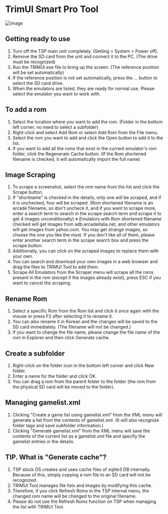# TrimUI Smart Pro Tool

![image](https://github.com/user-attachments/assets/f2ece30c-c5ff-495c-9813-f6fb26bd4aac)


## Getting ready to use
1. Turn off the TSP main unit completely. (Setting > System > Power off).
2. Remove the SD card from the unit and connect it to the PC. (The drive must be recognized)
3. Run the TRIMUI.exe file to bring up the screen. (The reference position will be set automatically)
4. If the reference position is not set automatically, press the ... button to select the SD card drive.
5. When the emulators are listed, they are ready for normal use. Please select the emulator you want to work with.

## To add a rom
1. Select the location where you want to add the rom. (Folder in the bottom left corner, no need to select a subfolder)
2. Right-click and select Add Rom or select Add Rom from the File menu.
3. Select the rom you want to add and click the Open button to add it to the list.
4. If you want to add all the roms that exist in the current emulator's rom folder, click the Regenerate Cache button. (If the Rom shortened filename is checked, it will automatically import the full name)

## Image Scraping
1. To scrape a screenshot, select the rom name from the list and click the Scrape button.
2. If "shortname" is checked in the details, only one will be scraped, and if it is unchecked, four will be scraped. (Rom shortened filename is an arcade filename, so don't uncheck it, and if you want to scrape more, enter a search term to search in the scrape search term and scrape it to get 4 images unconditionally)
   ※ Emulators with Rom shortened filename checked will get images from adb.arcadeitalia.net, and other emulators will get images from yahoo.com. You may get strange images, so choose the one you like the most. If you don't like all of them, please enter another search term in the scrape search box and press the scrape button.
3. Additionally, you can click on the scraped images to replace them with your own.
4. You can search and download your own images in a web browser and drag the files to TRIMUI Tool to add them.
5. Scrape All Emulators from the Scraper menu will scrape all the roms present in the rom (except if the images already exist), press ESC if you want to cancel the scraping.

## Rename Rom
1. Select a specific Rom from the Rom list and click it once again with the mouse or press F2 after selecting it to rename it.
2. You can also rename it in Korean and the changes will be saved to the SD card immediately. (The filename will not be changed.)
3. If you want to change the file name, please change the file name of the rom in Explorer and then click Generate cache.​

## Create a subfolder
1. Right-click on the folder icon in the bottom left corner and click New folder.
2. Enter a name for the folder and click OK.
3. You can drag a rom from the parent folder to the folder (the rom from the physical SD card will be moved to the folder).

## Managing gamelist.xml
1. Clicking "Create a game list using gamelist.xml" from the XML menu will generate a list from the contents of gamelist.xml. (It will also recognize folder tags and save subfolder information.)
2. Clicking "Generate gamelist.xml" from the XML menu will save the contents of the current list as a gamelist.xml file and specify the gamelist entries in the details.

## TIP. What is "Generate cache"?
 1. TSP stock OS creates and uses cache files of sqlite3 DB internally. Because of this, simply copying a rom file to an SD card will not be recognized.
 2. TRIMUI Tool manages file lists and images by modifying this cache.
 3. Therefore, if you click Refresh Roms in the TSP internal menu, the changed rom name will be changed to the original filename.
 4. Please do not use the Refresh Roms function on TSP when managing the list with TRIMUI Tool.
